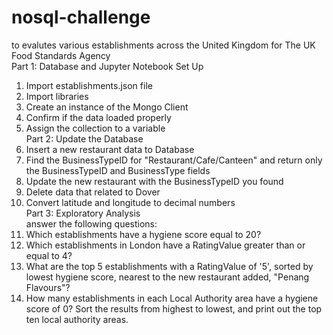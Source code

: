 # nosql-challenge
to evalutes various establishments across the United Kingdom for The UK Food Standards Agency <br>
Part 1: Database and Jupyter Notebook Set Up<br>
1. Import establishments.json file<br>
2. Import libraries <br>
3. Create an instance of the Mongo Client<br>
4. Confirm if the data loaded properly<br>
5. Assign the collection to a variable <br>
Part 2: Update the Database<br>
1. Insert a new restaurant data to Database <br>
2. Find the BusinessTypeID for "Restaurant/Cafe/Canteen" and return only the BusinessTypeID and BusinessType fields <br>
3. Update the new restaurant with the BusinessTypeID you found<br>
4. Delete data that related to Dover <br>
5. Convert latitude and longitude to decimal numbers<br>
Part 3: Exploratory Analysis <br>
answer the following questions:<br>
1. Which establishments have a hygiene score equal to 20?<br>
2. Which establishments in London have a RatingValue greater than or equal to 4? <br>
3. What are the top 5 establishments with a RatingValue of '5', sorted by lowest hygiene score, nearest to the new restaurant added, "Penang Flavours"?<br>
4. How many establishments in each Local Authority area have a hygiene score of 0? Sort the results from highest to lowest, and print out the top ten local authority areas.<br>
